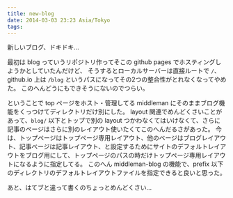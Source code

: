 ```yaml
---
title: new-blog
date: 2014-03-03 23:23 Asia/Tokyo
tags:
---
```


新しいブログ、ドキドキ…

最初は blog っていうリポジトリ作ってそこの github pages でホスティングしようかとしていたんだけど、
そうするとローカルサーバーは直接ルートで `/`、github.io 上は `/blog` というパスになってその2つの整合性がとれなくなってやめた。
このへんどうにもできそうにないのでつらい。

ということで top ページをホスト・管理してる middleman にそのままブログ機能をくっつけてディレクトリだけ別にした。
layout 関連でめんどくさいことがあって、`blog/` 以下とトップで別の layout つかわなくてはいけなくて、さらに記事のページはさらに別のレイアウト使いたくてこのへんだるさがあった。
今は、トップページはトップページ専用レイアウト、他のベージはブログレイアウト、記事ベージは記事レイアウト、と設定するためにサイトのデフォルトレイアウトをブログ用にして、トップページのパスの時だけトップページ専用レイアウトになるように指定してる。
このへん middleman-blog の機能で、prefix 以下のディレクトリのデフォルトレイアウトファイルを指定できると良いと思った。

あと、はてブと違って書くのちょっとめんどくさい…
